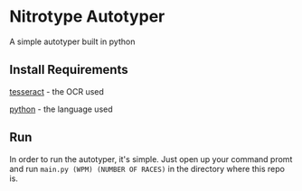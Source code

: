 # Nitrotype Autotyper
A simple autotyper built in python

## Install Requirements
[tesseract](https://github.com/UB-Mannheim/tesseract/wiki)  -  the OCR used


[python](https://www.python.org/downloads/)  -  the language used

## Run
In order to run the autotyper, it's simple. Just open up your command promt
and run `main.py (WPM) (NUMBER OF RACES)` in the directory where this repo is.
